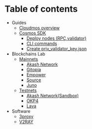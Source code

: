 # Table of contents

* Guides
  * [Cloudmos overview](/guides/cloudmos.md)
  * [Cosmos SDK](/guides/CosmosSDK/)
     * [Deploy nodes (RPC,validator)](/guides/CosmosSDK/deploy_validator_node.md)
     * [CLI commands](/guides/CosmosSDK/commands.md)
     * [Create priv_validator_key.json](/guides/CosmosSDK/create_validator_key.md)
* Blockchains Lab
  * [Mainnets](/mainnets/)
    * [Akash Network](/mainnets/akash.md)
    * [Gitopia](/mainnets/gitopia,md)
    * [Empower](/mainnets/empower.md)
    * [Source](/mainnets/source.md)
    * [Juno](/mainnets/juno.md)
  * [Testnets](/testnets/)
    * [Akash Network(Sandbox)](/testnets/akash_sandbox.md)
    * [OKP4](/testnets/okp4.md)
    * [Lava](/testnets/lava.md)
* Software
  * [3proxy](/software/3proxy.md)
  * [V2RAY](/software/v2ray.md)
